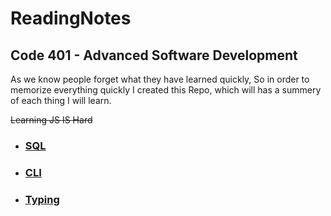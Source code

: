 # ReadingNotes
## Code 401 - Advanced Software Development

As we know people forget what they have learned quickly, So in order to memorize everything quickly I created this Repo, which will has a summery of each thing I will learn.

~~Learning JS IS Hard~~
- ### [SQL ](./notedNew/IntroductionToSQL/IntroductionToSQL.md) <br> 
- ### [CLI ](./notedNew/Commands/CommandLines.md)
- ### [Typing ](./notedNew/TypingPractice/typingPractice.md)
